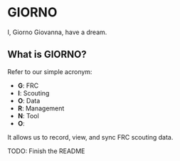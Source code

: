 # GIORNO

I, Giorno Giovanna, have a dream.

## What is GIORNO?

Refer to our simple acronym:

- **G**: FRC
- **I**: Scouting
- **O**: Data
- **R**: Management
- **N**: Tool
- **O**:

It allows us to record, view, and sync FRC scouting data.

TODO: Finish the README
